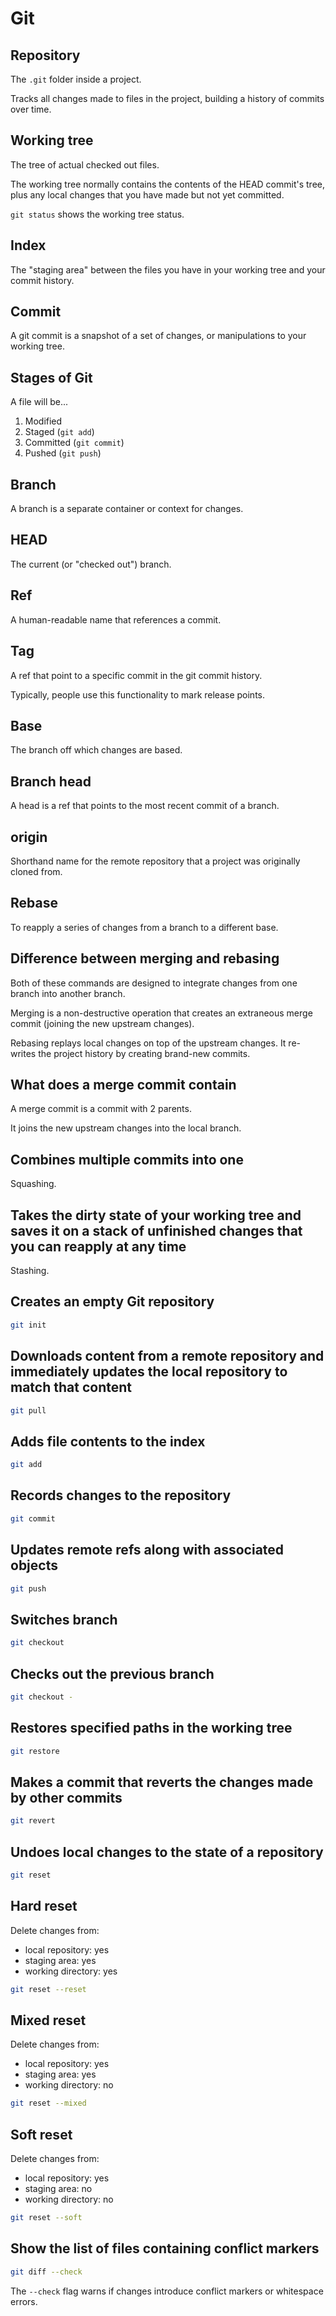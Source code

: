 # Git

## Repository

The `.git` folder inside a project.

Tracks all changes made to files in the project, building a history of commits over time.

## Working tree

The tree of actual checked out files.

The working tree normally contains the contents of the HEAD commit's tree, plus any local changes that you have made but
not yet committed.

`git status` shows the working tree status.

## Index

The "staging area" between the files you have in your working tree and your commit history.

## Commit

A git commit is a snapshot of a set of changes, or manipulations to your working tree.

## Stages of Git

A file will be...

1. Modified
2. Staged (`git add`)
3. Committed (`git commit`)
4. Pushed (`git push`)

## Branch

A branch is a separate container or context for changes.

## HEAD

The current (or "checked out") branch.

## Ref

A human-readable name that references a commit.

## Tag

A ref that point to a specific commit in the git commit history.

Typically, people use this functionality to mark release points.

## Base

The branch off which changes are based.

## Branch head

A head is a ref that points to the most recent commit of a branch.

## origin

Shorthand name for the remote repository that a project was originally cloned from.

## Rebase

To reapply a series of changes from a branch to a different base.

## Difference between merging and rebasing

Both of these commands are designed to integrate changes from one branch into another branch.

Merging is a non-destructive operation that creates an extraneous merge commit (joining the new upstream changes).

Rebasing replays local changes on top of the upstream changes. It re-writes the project history by creating
brand-new commits.

## What does a merge commit contain

A merge commit is a commit with 2 parents.

It joins the new upstream changes into the local branch.

## Combines multiple commits into one

Squashing.

## Takes the dirty state of your working tree and saves it on a stack of unfinished changes that you can reapply at any time

Stashing.

## Creates an empty Git repository

```bash
git init
```

## Downloads content from a remote repository and immediately updates the local repository to match that content

```bash
git pull
```

## Adds file contents to the index

```bash
git add
```

## Records changes to the repository

```bash
git commit
```

## Updates remote refs along with associated objects

```bash
git push
```

## Switches branch

```bash
git checkout
```

## Checks out the previous branch

```bash
git checkout -
```

## Restores specified paths in the working tree

```bash
git restore
```

## Makes a commit that reverts the changes made by other commits

```bash
git revert
```

## Undoes local changes to the state of a repository

```bash
git reset
```

## Hard reset

Delete changes from:

- local repository: yes
- staging area: yes
- working directory: yes

```bash
git reset --reset
```

## Mixed reset

Delete changes from:

- local repository: yes
- staging area: yes
- working directory: no

```bash
git reset --mixed
```

## Soft reset

Delete changes from:

- local repository: yes
- staging area: no
- working directory: no

```bash
git reset --soft
```

## Show the list of files containing conflict markers

```bash
git diff --check
```

The `--check` flag warns if changes introduce conflict markers or whitespace errors.
